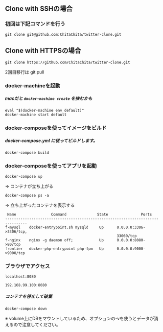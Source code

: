 ## Clone with SSHの場合
### 初回は下記コマンドを行う
    git clone git@github.com:ChitaChita/twitter-clone.git    

## Clone with HTTPSの場合
    git clone https://github.com/ChitaChita/twitter-clone.git
2回目移行は
    git pull


### docker-machineを起動
##### macだと ```docker-machine create``` を挟むかも 
    eval "$(docker-machine env default)"
    docker-machine start default

### docker-composeを使ってイメージをビルド
##### docker-compose.yml に従ってビルドします。
    docker-compose build

### docker-composeを使ってアプリを起動
    docker-compose up

=>
コンテナが立ち上がる

    docker-compose ps -a

=>
立ち上がったコンテナを表示する

     Name                Command              State               Ports
    --------------------------------------------------------------------------------
    f-mysql    docker-entrypoint.sh mysqld     Up      0.0.0.0:3306->3306/tcp,
                                                       33060/tcp
    f-nginx    nginx -g daemon off;            Up      0.0.0.0:8080->80/tcp
    frontier   docker-php-entrypoint php-fpm   Up      0.0.0.0:9000->9000/tcp

### ブラウザでアクセス

`localhost:8080`

`192.168.99.100:8080`


##### コンテナを停止して破棄
    docker-compose down

※ volume上にDBをマウントしているため、オプションの-vを使うとデータが消えるので注意してください。
